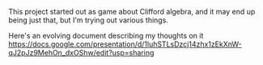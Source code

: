 This project started out as game about Clifford algebra, and it may end up being just that, but I'm trying out various things.

Here's an evolving document describing my thoughts on it https://docs.google.com/presentation/d/1luhSTLsDzcj14zhx1zEkXnW-qJ2pJz9MehOn_dxOShw/edit?usp=sharing